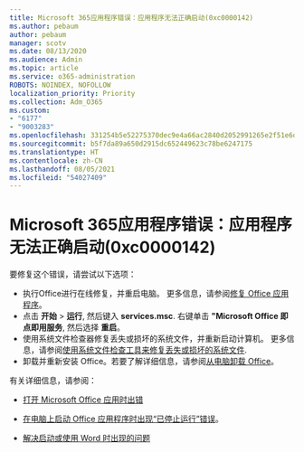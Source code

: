 ```yaml
---
title: Microsoft 365应用程序错误：应用程序无法正确启动(0xc0000142)
ms.author: pebaum
author: pebaum
manager: scotv
ms.date: 08/13/2020
ms.audience: Admin
ms.topic: article
ms.service: o365-administration
ROBOTS: NOINDEX, NOFOLLOW
localization_priority: Priority
ms.collection: Adm_O365
ms.custom:
- "6177"
- "9003283"
ms.openlocfilehash: 331254b5e52275370dec9e4a66ac2840d2052991265e2f51e6ded149441556c8
ms.sourcegitcommit: b5f7da89a650d2915dc652449623c78be6247175
ms.translationtype: HT
ms.contentlocale: zh-CN
ms.lasthandoff: 08/05/2021
ms.locfileid: "54027409"
---
```

# <a name="microsoft-365-apps-error-the-application-was-unable-to-start-correctly-0xc0000142"></a>Microsoft 365应用程序错误：应用程序无法正确启动(0xc0000142)

要修复这个错误，请尝试以下选项：

- 执行Office进行在线修复，并重启电脑。 更多信息，请参阅[修复 Office 应用程序](https://support.microsoft.com/office/repair-an-office-application-7821d4b6-7c1d-4205-aa0e-a6b40c5bb88b)。
- 点击  **开始**  >  **运行**, 然后键入  **services.msc**. 右键单击 **"Microsoft Office 即点即用服务**, 然后选择 **重启**。
- 使用系统文件检查器修复丢失或损坏的系统文件，并重新启动计算机。 更多信息，请参阅[使用系统文件检查工具来修复丢失或损坏的系统文件](https://support.microsoft.com/help/929833/use-the-system-file-checker-tool-to-repair-missing-or-corrupted-system).
- 卸载并重新安装 Office。若要了解详细信息，请参阅[从电脑卸载 Office](https://support.microsoft.com/office/uninstall-office-from-a-pc-9dd49b83-264a-477a-8fcc-2fdf5dbf61d8)。

有关详细信息，请参阅：  

- [打开 Microsoft Office 应用时出错](https://support.office.com/article/error-when-opening-microsoft-office-apps-b84b6a63-4b8c-46ec-ae9a-ad91d6160d72)  

- [在电脑上启动 Office 应用程序时出现“已停止运行”错误](https://support.office.com/article/i-get-a-stopped-working-error-when-i-start-office-applications-on-my-pc-52bd7985-4e99-4a35-84c8-2d9b8301a2fa)。  

- [解决启动或使用 Word 时出现的问题](https://docs.microsoft.com/office/troubleshoot/word/issues-when-start-or-use-word)